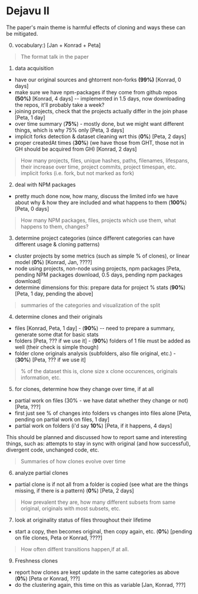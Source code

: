 # Dejavu II

The paper's main theme is harmful effects of cloning and ways these can be mitigated. 

0) vocabulary:) [Jan + Konrad + Peta]

> The format talk in the paper

1) data acquisition

- have our original sources and ghtorrent non-forks **(99%)** [Konrad, 0 days]
- make sure we have npm-packages if they come from github repos **(50%)** [Konrad, 4 days] -- implemented in 1.5 days, now downloading the repos, it'll probably take a week?
- joining projects, check that the projects actually differ in the join phase [Peta, 1 day] 
- over time summary (**75%**) - mostly done, but we might want different things, which is why 75% only [Peta, 3 days]
- implicit forks detection & dataset cleaning wrt this (**0%**) [Peta, 2 days]
- proper createdAt times (**30%**) (we have those from GHT, those not in GH should be acquired from GH) [Konrad, 2 days]

> How many projects, files, unique hashes, paths, filenames, lifespans, their increase over time, project commits, project timespan, etc.
> implicit forks (i.e. fork, but not marked as fork)

2) deal with NPM packages

- pretty much done now, how many, discuss the limited info we have about why & how they are included and what happens to them (**100%**) [Peta, 0 days]

> How many NPM packages, files, projects which use them, what happens to them, changes? 

3) determine project categories (since different categories can have different usage & cloning patterns)

- cluster projects by some metrics (such as simple % of clones), or linear model  (**0%**) [Konrad, Jan, ????]
- node using projects, non-node using projects, npm packages [Peta, pending NPM packages download, 0.5 days, pending npm packages download]
- determine dimensions for this: prepare data for project % stats (**90%**) [Peta, 1 day, pending the above] 

> summaries of the categories and visualization of the split

4) determine clones and their originals

- files [Konrad, Peta, 1 day] - (**90%**) -- need to prepare a summary, generate some dtat for basic stats
- folders [Peta, ??? if we use it] - (**90%**) folders of 1 file must be added as well (their check is simple though)
- folder clone originals analysis (subfolders, also file original, etc.) - (**30%**) [Peta, ??? if we use it]

> % of the dataset this is, clone size x clone occurences, originals information, etc. 

5) for clones, determine how they change over time, if at all

- partial work on files (30% - we have datat whether they change or not) [Peta, ???]
- first just see % of changes into folders vs changes into files alone [Peta, pending on partial work on files, 1 day]
- partial work on folders (i'd say **10%**) [Peta, if it happens, 4 days]

This should be planned and discussed how to report same and interesting things, such as: attempts to stay in sync with original (and how successful), divergent code, unchanged code, etc.

> Summaries of how clones evolve over time

6) analyze partial clones

- partial clone is if not all from a folder is copied (see what are the things missing, if there is a pattern) (**0%**) [Peta, 2 days]

> How prevalent they are, how many different subsets from same original, originals with most subsets, etc. 

7) look at originality status of files throughout their lifetime

- start a copy, then becomes original, then copy again, etc. (**0%**) [pending on file clones, Peta or Konrad, ????]

> How often diffent transitions happen,if at all. 

9) Freshness clones

- report how clones are kept update in the same categories as above (**0%**) [Peta or Konrad, ???]
- do the clustering again, this time on this as variable [Jan, Konrad, ???]



